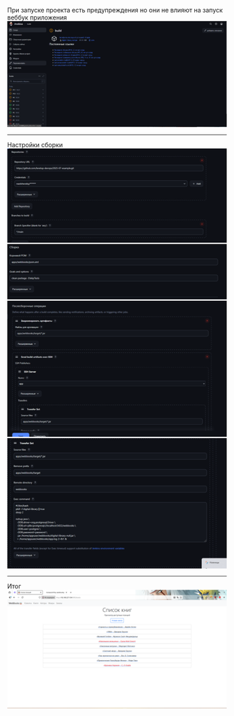 При запуске проекта есть предупреждения но они не влияют на запуск веббук приложения
![](image.png)

-----------------

Настройки сборки 
![alt text](image-1.png)
![alt text](image-2.png)
![alt text](image-3.png)
![alt text](image-4.png)

-------------

Итог 
![alt text](image-5.png)
